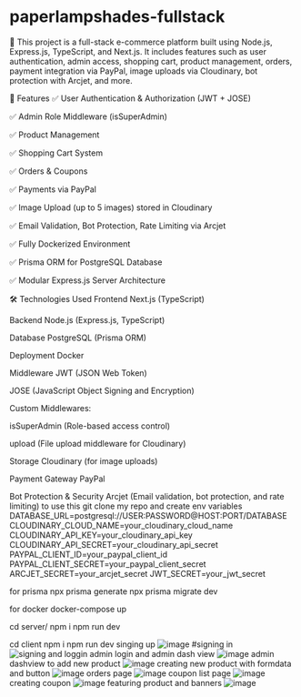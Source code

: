 # paperlampshades-fullstack
🛒 
This project is a full-stack e-commerce platform built using Node.js, Express.js, TypeScript, and Next.js.
It includes features such as user authentication, admin access, shopping cart, product management, orders, payment integration via PayPal, image uploads via Cloudinary, bot protection with Arcjet, and more.

🚀 Features
✅ User Authentication & Authorization (JWT + JOSE)

✅ Admin Role Middleware (isSuperAdmin)

✅ Product Management

✅ Shopping Cart System

✅ Orders & Coupons

✅ Payments via PayPal

✅ Image Upload (up to 5 images) stored in Cloudinary

✅ Email Validation, Bot Protection, Rate Limiting via Arcjet

✅ Fully Dockerized Environment

✅ Prisma ORM for PostgreSQL Database

✅ Modular Express.js Server Architecture

🛠 Technologies Used
Frontend
Next.js (TypeScript)

Backend
Node.js (Express.js, TypeScript)

Database
PostgreSQL (Prisma ORM)

Deployment
Docker

Middleware
JWT (JSON Web Token)

JOSE (JavaScript Object Signing and Encryption)

Custom Middlewares:

isSuperAdmin (Role-based access control)

upload (File upload middleware for Cloudinary)

Storage
Cloudinary (for image uploads)

Payment Gateway
PayPal

Bot Protection & Security
Arcjet (Email validation, bot protection, and rate limiting)
to use this git clone my repo 
and
create env variables  
DATABASE_URL=postgresql://USER:PASSWORD@HOST:PORT/DATABASE
CLOUDINARY_CLOUD_NAME=your_cloudinary_cloud_name
CLOUDINARY_API_KEY=your_cloudinary_api_key
CLOUDINARY_API_SECRET=your_cloudinary_api_secret
PAYPAL_CLIENT_ID=your_paypal_client_id
PAYPAL_CLIENT_SECRET=your_paypal_client_secret
ARCJET_SECRET=your_arcjet_secret
JWT_SECRET=your_jwt_secret

for prisma 
npx prisma generate
npx prisma migrate dev

for docker 
docker-compose up

cd server/
npm i
npm run dev

cd client 
npm i
npm run dev
singing up
![image](https://github.com/user-attachments/assets/64eda0ba-c1cf-4cce-a104-32285a9b2c23)
#signing in
![signing and loggin](https://github.com/user-attachments/assets/9b00477a-ff8a-430b-9ac1-d644b94ab264)
admin login and admin dash view
![image](https://github.com/user-attachments/assets/0fd5e521-5cee-458d-ac25-8fcd15f4e55a)
admin dashview to add new product 
![image](https://github.com/user-attachments/assets/7bce68c3-c76f-4468-bc4d-692a5d075f93)
creating new product with formdata and button 
![image](https://github.com/user-attachments/assets/f63bdf79-4be3-44c4-9bb2-f8dd68032e96)
orders page
![image](https://github.com/user-attachments/assets/09fa4f28-7d95-4214-b597-e6b93588e434)
coupon list page
![image](https://github.com/user-attachments/assets/a4f4c681-2876-46fa-bbbe-62f0430816b5)
creating coupon 
![image](https://github.com/user-attachments/assets/43e0c59b-fa64-44c4-b83d-a975c7205d32)
featuring product and banners 
![image](https://github.com/user-attachments/assets/bccf7c58-1a7a-4b4f-9cc8-82e6315b1d83)





